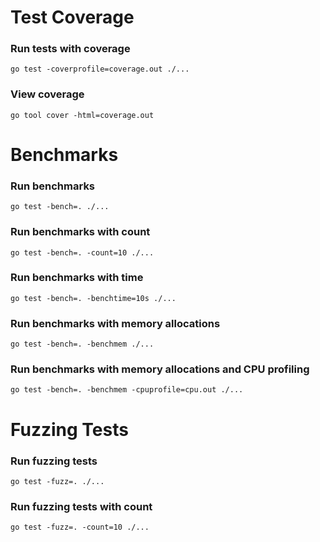 # Test Coverage

### Run tests with coverage
`go test -coverprofile=coverage.out ./...`

### View coverage
`go tool cover -html=coverage.out`

# Benchmarks

### Run benchmarks
`go test -bench=. ./...`

### Run benchmarks with count
`go test -bench=. -count=10 ./...`

### Run benchmarks with time
`go test -bench=. -benchtime=10s ./...`

### Run benchmarks with memory allocations
`go test -bench=. -benchmem ./...`

### Run benchmarks with memory allocations and CPU profiling
`go test -bench=. -benchmem -cpuprofile=cpu.out ./...`

# Fuzzing Tests

### Run fuzzing tests
`go test -fuzz=. ./...`

### Run fuzzing tests with count
`go test -fuzz=. -count=10 ./...`
